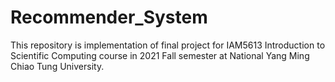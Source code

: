 # Recommender_System
This repository is implementation of final project for IAM5613 Introduction to Scientific Computing course in 2021 Fall semester at National Yang Ming Chiao Tung University.
